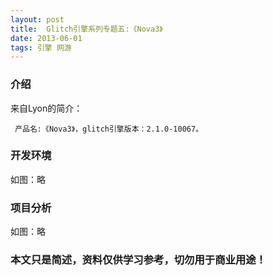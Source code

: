 ```yaml
---
layout: post
title:  Glitch引擎系列专题五:《Nova3》
date: 2013-06-01
tags: 引擎 网游
---
```



### 介绍


来自Lyon的简介：

	 产品名:《Nova3》，glitch引擎版本：2.1.0-10067。





### 开发环境

如图：略

### 项目分析

如图：略



### 本文只是简述，资料仅供学习参考，切勿用于商业用途！